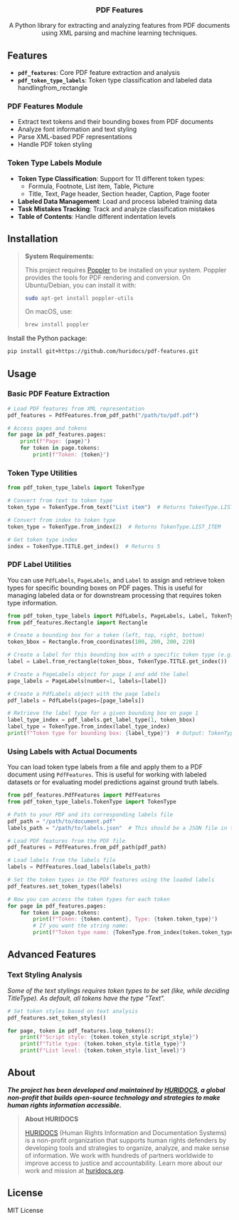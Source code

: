 
<h3 align="center">PDF Features</h3>
<p align="center">A Python library for extracting and analyzing features from PDF documents using XML parsing and machine learning techniques.</p>



## Features

- **`pdf_features`**: Core PDF feature extraction and analysis
- **`pdf_token_type_labels`**: Token type classification and labeled data handlingfrom_rectangle

### PDF Features Module
- Extract text tokens and their bounding boxes from PDF documents
- Analyze font information and text styling
- Parse XML-based PDF representations
- Handle PDF token styling

### Token Type Labels Module
- **Token Type Classification**: Support for 11 different token types:
  - Formula, Footnote, List item, Table, Picture
  - Title, Text, Page header, Section header, Caption, Page footer
- **Labeled Data Management**: Load and process labeled training data
- **Task Mistakes Tracking**: Track and analyze classification mistakes
- **Table of Contents**: Handle different indentation levels

## Installation

> **System Requirements:**
>
> This project requires [Poppler](https://poppler.freedesktop.org/) to be installed on your system. Poppler provides the tools for PDF rendering and conversion. On Ubuntu/Debian, you can install it with:
>
> ```bash
> sudo apt-get install poppler-utils
> ```
> On macOS, use:
> ```bash
> brew install poppler
> ```

Install the Python package:

```bash
pip install git+https://github.com/huridocs/pdf-features.git
```

## Usage

### Basic PDF Feature Extraction

```python
# Load PDF features from XML representation
pdf_features = PdfFeatures.from_pdf_path("/path/to/pdf.pdf")

# Access pages and tokens
for page in pdf_features.pages:
    print(f"Page: {page}")
    for token in page.tokens:
        print(f"Token: {token}")
```


### Token Type Utilities

```python
from pdf_token_type_labels import TokenType

# Convert from text to token type
token_type = TokenType.from_text("List item")  # Returns TokenType.LIST_ITEM

# Convert from index to token type
token_type = TokenType.from_index(2)  # Returns TokenType.LIST_ITEM

# Get token type index
index = TokenType.TITLE.get_index()  # Returns 5
```

### PDF Label Utilities

You can use `PdfLabels`, `PageLabels`, and `Label` to assign and retrieve token types for specific bounding boxes on PDF pages. This is useful for managing labeled data or for downstream processing that requires token type information.

```python
from pdf_token_type_labels import PdfLabels, PageLabels, Label, TokenType
from pdf_features.Rectangle import Rectangle

# Create a bounding box for a token (left, top, right, bottom)
token_bbox = Rectangle.from_coordinates(100, 200, 200, 220)

# Create a label for this bounding box with a specific token type (e.g., TITLE)
label = Label.from_rectangle(token_bbox, TokenType.TITLE.get_index())

# Create a PageLabels object for page 1 and add the label
page_labels = PageLabels(number=1, labels=[label])

# Create a PdfLabels object with the page labels
pdf_labels = PdfLabels(pages=[page_labels])

# Retrieve the label type for a given bounding box on page 1
label_type_index = pdf_labels.get_label_type(1, token_bbox)
label_type = TokenType.from_index(label_type_index)
print(f"Token type for bounding box: {label_type}")  # Output: TokenType.TITLE
```

### Using Labels with Actual Documents

You can load token type labels from a file and apply them to a PDF document using `PdfFeatures`. This is useful for working with labeled datasets or for evaluating model predictions against ground truth labels.

```python
from pdf_features.PdfFeatures import PdfFeatures
from pdf_token_type_labels.TokenType import TokenType

# Path to your PDF and its corresponding labels file
pdf_path = "/path/to/document.pdf"
labels_path = "/path/to/labels.json"  # This should be a JSON file in the expected format

# Load PDF features from the PDF file
pdf_features = PdfFeatures.from_pdf_path(pdf_path)

# Load labels from the labels file
labels = PdfFeatures.load_labels(labels_path)

# Set the token types in the PDF features using the loaded labels
pdf_features.set_token_types(labels)

# Now you can access the token types for each token
for page in pdf_features.pages:
    for token in page.tokens:
        print(f"Token: {token.content}, Type: {token.token_type}")
        # If you want the string name:
        print(f"Token type name: {TokenType.from_index(token.token_type)}")
```

## Advanced Features

### Text Styling Analysis


_Some of the text stylings requires token types to be set (like, while deciding TitleType). As default, all tokens have the type "Text"._

```python
# Set token styles based on text analysis
pdf_features.set_token_styles()

for page, token in pdf_features.loop_tokens():
    print(f"Script style: {token.token_style.script_style}")
    print(f"Title type: {token.token_style.title_type}")
    print(f"List level: {token.token_style.list_level}")
```




## About

**_The project has been developed and maintained by [HURIDOCS](https://huridocs.org), a global non-profit that builds open-source technology and strategies to make human rights information accessible._**



> **About HURIDOCS**
>
> [HURIDOCS](https://huridocs.org) (Human Rights Information and Documentation Systems) is a non-profit organization that supports human rights defenders by developing tools and strategies to organize, analyze, and make sense of information. We work with hundreds of partners worldwide to improve access to justice and accountability. Learn more about our work and mission at [huridocs.org](https://huridocs.org).




## License

MIT License